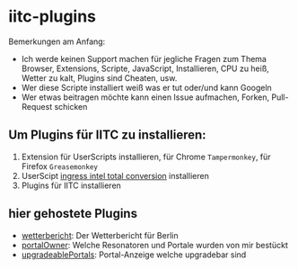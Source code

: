 # iitc-plugins

Bemerkungen am Anfang:
* Ich werde keinen Support machen für jegliche Fragen zum Thema Browser, Extensions, Scripte, JavaScript, Installieren, CPU zu heiß, Wetter zu kalt, Plugins sind Cheaten, usw.
* Wer diese Scripte installiert weiß was er tut oder/und kann Googeln
* Wer etwas beitragen möchte kann einen Issue aufmachen, Forken, Pull-Request schicken

## Um Plugins für IITC zu installieren:

1. Extension für UserScripts installieren, für Chrome `Tampermonkey`, für Firefox `Greasemonkey`
2. UserScipt [ingress intel total conversion](http://iitc.jonatkins.com/) installieren
3. Plugins für IITC installieren


## hier gehostete Plugins

* [wetterbericht](https://github.com/erniehh/iitc-plugins/tree/master/wetterbericht): Der Wetterbericht für Berlin
* [portalOwner](https://github.com/erniehh/iitc-plugins/tree/master/portalOwner): Welche Resonatoren und Portale wurden von mir bestückt
* [upgradeablePortals](https://github.com/erniehh/iitc-plugins/tree/master/upgradeablePortals): Portal-Anzeige welche upgradebar sind

